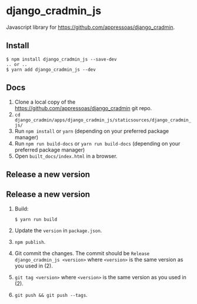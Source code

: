 # django_cradmin_js

Javascript library for https://github.com/appressoas/django_cradmin.


## Install

```
$ npm install django_cradmin_js --save-dev
.. or ..
$ yarn add django_cradmin_js --dev
```


## Docs

1. Clone a local copy of the https://github.com/appressoas/django_cradmin git repo.
2. ``cd django_cradmin/apps/django_cradmin_js/staticsources/django_cradmin_js/``
3. Run ``npm install`` or ``yarn`` (depending on your preferred package manager)
4. Run ``npm run build-docs`` or ``yarn run build-docs`` (depending on your preferred package manager)
5. Open ``built_docs/index.html`` in a browser.



## Release a new version

## Release a new version

1. Build:

   ```
   $ yarn run build
   ```
2. Update the ``version`` in ``package.json``.
3. ``npm publish``.
4. Git commit the changes. The commit should be
   ``Release django_cradmin_js <version>``
   where ``<version>`` is the same version as you used in (2).
5. ``git tag <version>`` where ``<version>`` is the same version as
   you used in (2).
6. ``git push && git push --tags``.

